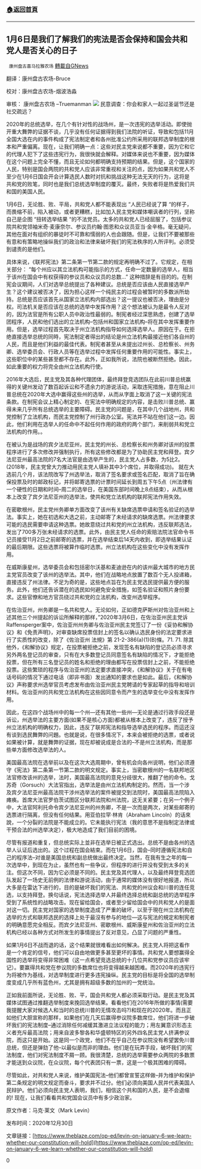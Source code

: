 ###  [:house:返回首頁](https://github.com/ourhimalayas/txt)
---

## 1月6日是我们了解我们的宪法是否会保持和国会共和党人是否关心的日子
` 康州盘古喜马拉雅农场` [轉載自GNews](https://gnews.org/zh-hans/706208/)

翻译：康州盘古农场-Bruce

校对：康州盘古农场-烟波浩淼

审核： 康州盘古农场 –Truemanman
![]()![](https://gnews.org/wp-content/uploads/2021/01/1111.png)
民意调查：你会和家人一起过圣诞节还是社交疏远？

2020年的总统选举，在几个有针对性的战场州，是一次违宪的选举活动。即使抛开重大舞弊的证据不谈，几乎没有任何证据得到我们法院的听证，导致和包括11月全国大选在内的事件构成了宪法制定者和各州批准公约所采用的联邦选举制度的根本和严重偏离。现在，让我们明确一点：这些对民主党来说都不重要，因为它和它的代理人犯下了这些违宪行为，我很快就会解释。对媒体来说也不重要，因为媒体在这个问题上完全不懂，而且无论如何都明确支持预期的结果。但是，这个国家的人民，特别是国会两院的共和党人应该非常重视和关注的点，因为如果共和党人不至少在1月6日国会开会计算选民人数时对抗和挑战这种无法无天的行为，这将是共和党的败笔，同时也是我们总统选举制度的覆灭。最终，失败者将是热爱我们共和国的美国人民。

1月6日，无论胜、败、平局，共和党人都不能表现出 “人民已经说了算 “的样子，而畏缩不前，陷入被动，或者更糟糕，比如加入民主党和媒体嘲讽者的行列，坚称自己是企图 “扭转选举结果 “的不法党员。太多的共和党人已经屈服了，包括参议院共和党领袖米奇·麦康奈尔、参议员约翰·图恩和众议员亚当·金辛格。毫无疑问，其他在面对有组织的暴徒时不可靠和懦弱的人也会跟随。但是，让我们不要被那些有意和有策略地操纵我们的政治和法律来破坏我们的宪法秩序的人所评判。必须受到谴责的是他们。

具体来说，《联邦宪法》第二条第一节第二款的规定再明确不过了。它规定，在相关部分： “每个州应以其立法机构可能指示的方式，任命一定数量的选举人，相当于该州在国会中有权获得的参议员和众议员的总数…” 这种措辞是有目的的。在制宪会议期间，人们对选举总统提出了各种建议。总统是否应该由人民直接选举产生？这个建议被否决了，因为担心这样一个纯民主的过程会被暂时的多数派所劫持。总统是否应该首先从国家立法机构内部选出？这一提议也被否决，理由是分权。司法机关是否应该在总统的选举中发挥作用？这个想法被认为是最令人反对的，因为法官是所有公职人员中政治性最弱的。制宪者经过深思熟虑，创建了选举团程序，人民和他们选出的立法机构–包括州和国家立法机构–将在其中发挥重要作用。但是，选举过程首先取决于州立法机构指导如何选择选举人。原因在于。在拒绝直接选举总统的同時，宪法制定者得出的结论是州立法机构最接近他们各自州的人民，而且是他们利益的最佳代表。制宪者甚至从未提出过州长、总检察长、州务卿、选举委员会、行政人员等在选举过程中发挥任何重要作用的可能性。事实上，这些职位中的某些甚至都不存在。此外，正如我所说，法院也被断然拒绝。因此，如此重要的权力将完全由州立法机构行使。

2016年大选后，民主党及其各种代理团体，最终拜登竞选团队在此前川普总统赢得的关键州发动了数百起诉讼和不遗余力的游说活动，采取违宪措施，意在阻止川普总统在2020年大选中赢得这些州的选举，从而从字面上取消了这一关键的宪法条款。在制宪会议上精心制定的、在宪法中明确规定的内容，是击败川普总统、赢得未来几乎所有总统选举的主要障碍。民主党的问题是，在其中几个战地州，共和党控制了立法机构，而民主党控制了州行政办公室。宪法并不站在他们这一边。因此，他们利用在选举人的任命中不起任何作用的政府的两个部门，来削弱共和党立法机构的作用。。

在被认为是战场的宾夕法尼亚州，民主党的州长、总检察长和州务卿对该州的投票程序进行了多次修改并强制执行，所有这些修改都是为了协助民主党和拜登。宾夕法尼亚州最高法院的7名大法官是由选举产生的，民主党人占多数，为5比2。(2018年，民主党曾大力推动用民主党人填补其中3个席位，并取得成功)。 就在大选前几个月，该法院改写了州选举法，取消了签名要求或签名匹配，取消了旨在确保投票及时的邮政标记，并将邮寄选票的计票时间延长到周五下午5点（州法律有一个硬性的日期和时间–周二的选举日，在美国东部时间晚上8点结束），从而从根本上改变了宾夕法尼亚州的选举法，使共和党立法机构的联邦宪法作用失效。

在密歇根州，民主党州务卿单方面改变了该州有关缺席选票申请和签名验证的选举法。事实上，她在初选和大选之前，主动邮寄了未经请求的缺席选票。州法律要求可能的选民需要申请这种选票。她故意绕过共和党的州立法机构，违反联邦选法，发出了700多万张未经请求的选票。此外，由民主党人任命的索赔法院法官命令书记员接受11月2日之前邮寄的选票，并在选举结束后14天内收到，即选举结果认证的最后期限。这些选票将被算作临时选票。州立法机构在这些变化中没有发挥作用。

在威斯康星州，选举委员会和包括密尔沃基和麦迪逊在内的该州最大城市的地方民主党官员改变了该州的选举法。其中，他们在战略地点放置了数百个无人投递箱，直接违反了州法律。不足为奇的是，这些地点旨在为民主党选民提供最方便的服务。此外，他们还告诉潜在的选民如何避免安全措施，如签名验证和照片身份要求。这些官僚和地方官员绕过共和党的立法机构，改变州选举程序。

在佐治亚州，州务卿是一名共和党人。无论如何，正如德克萨斯州对佐治亚州和上述其他三个州提起的诉讼所解释的那样，”2020年3月6日，在佐治亚州民主党诉Raffensperger案中，佐治亚州州务卿与佐治亚州民主党签订了一份《妥协和解协议》和《免责声明》，对审查缺席投票信封上的签名以确认选民身份的法定要求进行了实质性的改变，除了《佐治亚州 法規》第 21-2-386(a)(1)(B)條。71. 71. 除其他外，《和解协议》规定，在投票被拒绝之前，发现签名有缺陷的登记员必须寻求另外两名登记员的审查，只有在大多数登记员同意签名有缺陷的情况下，才能拒绝投票，但在所有三名登记员的姓名和拒绝的理由都写在投票信封上之前，不能拒绝投票。这些繁琐的程序与佐治亚州的法定要求直接冲突，《和解协议》关于在有电话号码的情况下通过电话（即非书面）发出通知的要求也是如此。最后，《和解协议》声称要求州选举官员考虑发布由佐治亚州民主党聘请的专家起草的指导和培训材料。佐治亚州的共和党立法机构在这些因同意令而产生的选举变化中没有发挥作用。

因此，在这四个战场州中的每一个州—还有其他一些州—无论是通过行政手段还是诉讼，州选举法的主要方面(如果不是核心方面)都被从根本上改变了，违反了授予州立法机构的明确权力，因此，违反了联邦宪法和指导选举选民的程序。而這还沒有谈到选民舞弊的问題。也就是说，在很多情况下，本来会被拒绝的选票，或者说如果被计算，就是舞弊的证据，现在却被说成是合法的–不是州立法机构，而是那些单方面修改选举法的人。

美国最高法院在选举前以及在这次大选周期中，曾有机会向各州说明，他们必须遵守《宪法》第二条第一节第二款的明文规定。事实上，当密歇根州的一名联邦地区法官修改该州的选举，法时，美国最高法院的意見分歧很大，推翻了他的命令。戈苏奇（Gorsuch）大法官指出，选举法是由州立法机构制定的。然而，当一个涉及宾夕法尼亚州最高法院干涉州选举法的案件被提交到法院时，美国最高法院陷入瘫痪。首席大法官罗伯茨试图区分联邦法院和州法院，这无关紧要；在另一个例子中，大法官阿利托命令宾夕法尼亚州的州务卿，不是一次而是两次，对某些邮寄的选票进行隔离，但没有任何结果。用亚伯拉罕·林肯（Abraham Lincoln）的话來說，一个分裂的法院是不能成立的。它未能执行宪法（我的意思不是指制定法律或干预合法的州选举决定），极大地造成了我们目前的困境。

尽管有报道和重复，但总统实际上並非在选举日被正式选出。总统不是由各州的选举人认证后选出的。这个过程在国会結束。而在1月6日，国会–同时遵循宪法和自己的程序法–对谁是美国总统和副总统做出最终决定。当然，在我有生之年的每一次选举中，到现在为止，虽然也有一些争议，但程序的进行并没有受到太多的关注。但这次不同，因为它必须是不同的。民主党及其代理人，以及最终拜登竞选团队发起了一场史无前例的法律和游说活动，由于通常的媒体没有很好地报道，所以大多是在雷达下进行的，目的是破坏我们的宪法、共和党的州议会和川普的连任竞选，以支持拜登。换句话说，宪法选择选举人并最终选择总统和副总统的选举程序受到了系统性的战略攻击。现在留给国会，或者至少留给国会中的共和党人的是面对这一切。民主党对国家的选举制度造成了严重的破坏，以至于現在州立法机构在选举的方式和联邦选民的选择上处于最沒有参与的地位—这与宪法的規定和制宪者的明确意愿完全相反。而宾夕法尼亚州、密歇根州、威斯康星州和佐治亚州的立法机构已经以各种方式对所发生的事情提出了反对意见，凸显了问题的严重性。

如果1月6日不战而退的话，这个结果就很难看出如何解决。民主党人将把这看作是一个肯定的信号，他们可以自由地做更多甚至更坏的事情。共和党人要想赢得全国性的选举将变得非常困难（这一点希望竞选总统的十几位共和党参议员应该牢记）。要赢得共和党在参议院的多数席位也将变得越来越困难。而2020年的违宪行为将被作为基线，对选举制度进行更多违宪操纵。民主党的目标是将全国的选举制度变成几乎所有蓝色州，尤其是拥有超级多数的加州的一党统治。

正如我前面所说，无论胜、败、平，国会共和党人都必须采取行动。是民主党及其媒体试图通过推翻选举制度来挽回选举结果。看看他们在2016年所做的事情(需要我提醒大家对候选人和当时的总统川普的无情攻击吗?)和现在的2020年。而且正如他们大胆宣称的那样，如果他们在几天后赢得参议院多数席位，他们将进一步破坏我们的宪法制度–通过消除任何减缓其激进立法议程的能力；用左翼意识形态主义者充斥最高法院；用来自波多黎各和华盛顿特区的另外四名民主党人挤满参议院，而这只是开始。这是同一个政党，他们不在乎自己在参议院没有希望罢免川普总统，但还是弹劾了他–以最似是而非的理由。他们是在玩弄手段，破坏我们的宪法制度，他们对宪法制度不屑一顾。我很清楚，总统的选举需要参众两院的多数票才能送到众议院，在众议院，每个代表团只有一票，这是一个极其困难的障碍。

尽管如此，对共和党人来说，维护美国宪法–他们都曾宣誓这样做–并为维护和保护第二条规定的明文规定而奋斗，要求并不过分。他们必须向美国人民并代表美国人民辩护。他们必须向民主党人表明，我们，相信这个共和国的人民，是不会退缩的! 现在，让我们看看共和党国会议员中有多少政治家。

原文作者：马克·莱文（Mark Levin）

发布时间：2020年12月30日

文章链接：[https://www.theblaze.com/op-ed/levin-on-january-6-we-learn-whether-our-constitution-will-hold](https://www.theblaze.com/op-ed/levin-on-january-6-we-learn-whether-our-constitution-will-hold)

0
